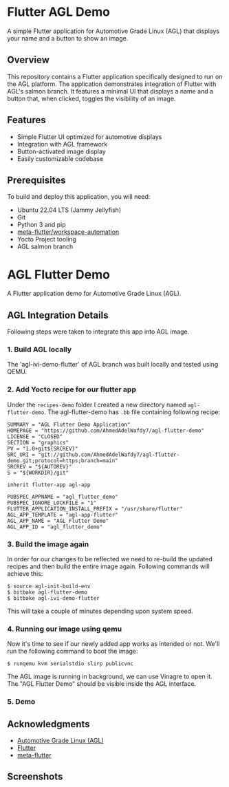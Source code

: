 # Flutter AGL Demo

A simple Flutter application for Automotive Grade Linux (AGL) that displays your name and a button to show an image.

## Overview

This repository contains a Flutter application specifically designed to run on the AGL platform. The application demonstrates integration of Flutter with AGL's salmon branch. It features a minimal UI that displays a name and a button that, when clicked, toggles the visibility of an image.

## Features

- Simple Flutter UI optimized for automotive displays
- Integration with AGL framework
- Button-activated image display
- Easily customizable codebase

## Prerequisites

To build and deploy this application, you will need:

- Ubuntu 22.04 LTS (Jammy Jellyfish)
- Git
- Python 3 and pip
- [meta-flutter/workspace-automation](https://github.com/meta-flutter/workspace-automation)
- Yocto Project tooling
- AGL salmon branch


# AGL Flutter Demo

A Flutter application demo for Automotive Grade Linux (AGL).

## AGL Integration Details

Following steps were taken to integrate this app into AGL image.

### 1. Build AGL locally
The 'agl-ivi-demo-flutter' of AGL branch was built locally and tested using QEMU.

### 2. Add Yocto recipe for our flutter app
Under the `recipes-demo` folder I created a new directory named `agl-flutter-demo`. The agl-flutter-demo has `.bb` file containing following recipe:

```
SUMMARY = "AGL Flutter Demo Application"
HOMEPAGE = "https://github.com/AhmedAdelWafdy7/agl-flutter-demo"
LICENSE = "CLOSED"
SECTION = "graphics"
PV = "1.0+git${SRCREV}"
SRC_URI = "git://github.com/AhmedAdelWafdy7/agl-flutter-demo.git;protocol=https;branch=main"
SRCREV = "${AUTOREV}"
S = "${WORKDIR}/git"

inherit flutter-app agl-app

PUBSPEC_APPNAME = "agl_flutter_demo"
PUBSPEC_IGNORE_LOCKFILE = "1"
FLUTTER_APPLICATION_INSTALL_PREFIX = "/usr/share/flutter"
AGL_APP_TEMPLATE = "agl-app-flutter"
AGL_APP_NAME = "AGL Flutter Demo"
AGL_APP_ID = "agl_flutter_demo"
```

### 3. Build the image again
In order for our changes to be reflected we need to re-build the updated recipes and then build the entire image again. Following commands will achieve this:

```
$ source agl-init-build-env
$ bitbake agl-flutter-demo
$ bitbake agl-ivi-demo-flutter
```

This will take a couple of minutes depending upon system speed.

### 4. Running our image using qemu
Now it's time to see if our newly added app works as intended or not. We'll run the following command to boot the image:

```
$ runqemu kvm serialstdio slirp publicvnc
```

The AGL image is running in background, we can use Vinagre to open it. The "AGL Flutter Demo" should be visible inside the AGL interface.

### 5. Demo


## Acknowledgments

- [Automotive Grade Linux (AGL)](https://www.automotivelinux.org/)
- [Flutter](https://flutter.dev/)
- [meta-flutter](https://github.com/meta-flutter)

## Screenshots

